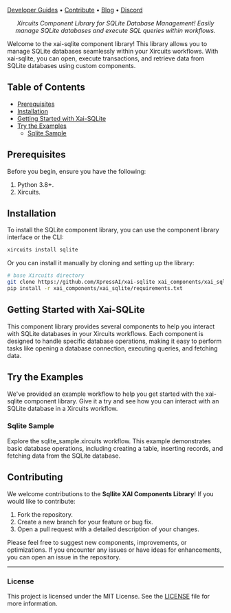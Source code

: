<p>
  <a href="https://xircuits.io/docs/category/developer-guide">Developer Guides</a> •
  <a href="https://github.com/XpressAI/xircuits/blob/master/CONTRIBUTING.md">Contribute</a> •
  <a href="https://www.xpress.ai/blog/">Blog</a> •
  <a href="https://discord.com/invite/vgEg2ZtxCw">Discord</a>
</p>



<p align="center"><i>Xircuits Component Library for SQLite Database Management! Easily manage SQLite databases and execute SQL queries within workflows.</i></p>

Welcome to the xai-sqlite component library! This library allows you to manage SQLite databases seamlessly within your Xircuits workflows. With xai-sqlite, you can open, execute transactions, and retrieve data from SQLite databases using custom components.

## Table of Contents

- [Prerequisites](#prerequisites)
- [Installation](#installation)
- [Getting Started with Xai-SQLite](#getting-started-with-xai-sqlite)
- [Try the Examples](#try-the-examples)
  - [Sqlite Sample](#sqlite-sample)
  

## Prerequisites

Before you begin, ensure you have the following:

1. Python 3.8+.
2. Xircuits.

## Installation

To install the SQLite component library, you can use the component library interface or the CLI:

```bash
xircuits install sqlite
```

Or you can install it manually by cloning and setting up the library:

```bash
# base Xircuits directory
git clone https://github.com/XpressAI/xai-sqlite xai_components/xai_sqlite
pip install -r xai_components/xai_sqlite/requirements.txt
```

## Getting Started with Xai-SQLite

This component library provides several components to help you interact with SQLite databases in your Xircuits workflows. Each component is designed to handle specific database operations, making it easy to perform tasks like opening a database connection, executing queries, and fetching data.

## Try the Examples

We've provided an example workflow to help you get started with the xai-sqlite component library. Give it a try and see how you can interact with an SQLite database in a Xircuits workflow.

### Sqlite Sample
Explore the sqlite_sample.xircuits workflow. This example demonstrates basic database operations, including creating a table, inserting records, and fetching data from the SQLite database.

## Contributing

We welcome contributions to the **Sqllite XAI Components Library**! If you would like to contribute:

1. Fork the repository.
2. Create a new branch for your feature or bug fix.
3. Open a pull request with a detailed description of your changes.

Please feel free to suggest new components, improvements, or optimizations. If you encounter any issues or have ideas for enhancements, you can open an issue in the repository.

---

### License

This project is licensed under the MIT License. See the [LICENSE](LICENSE) file for more information.
